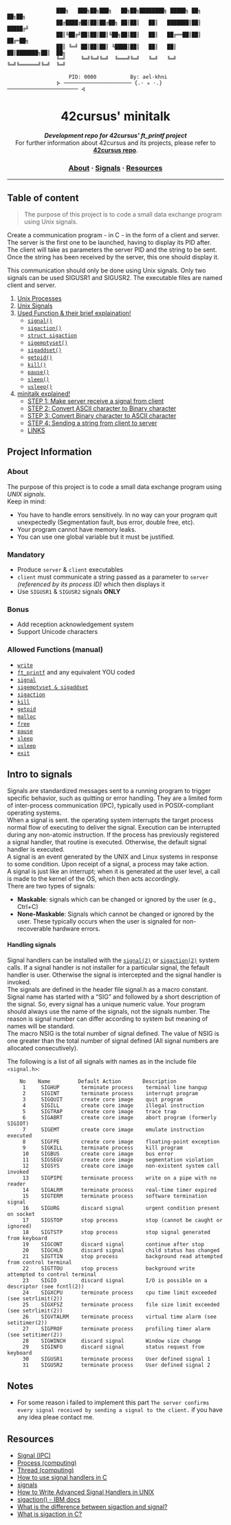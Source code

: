 ```
				███╗   ███╗██╗███╗   ██╗██╗████████╗ █████╗ ██╗     ██╗██╗			
				██╔████╔██║██║██╔██╗ ██║██║   ██║   ███████║██║     █████╔╝			 
				██║╚██╔╝██║██║██║╚██╗██║██║   ██║   ██╔══██║██║     ██╔═██╗			 
				██║ ╚═╝ ██║██║██║ ╚████║██║   ██║   ██║  ██║███████╗██║  ██╗			
				╚═╝     ╚═╝╚═╝╚═╝  ╚═══╝╚═╝   ╚═╝   ╚═╝  ╚═╝╚══════╝╚═╝  ╚═╝			

					PID: 0000			By: ael-khni
				⊱ ────────────────────── {.⋅ ✯ ⋅.} ─────────────────────── ⊰	
```

<h1 align="center">
	42cursus' minitalk 
</h1>

<p align="center">
	<b><i>Development repo for 42cursus' ft_printf project</i></b><br>
	For further information about 42cursus and its projects, please refer to <a href="https://github.com/achrafelkhnissi/1337/42curses"><b>42cursus repo</b></a>.
</p>


<h3 align="center">
	<a href="#about">About</a>
	<span> · </span>
	<a href="#intro-to-signals">Signals</a>
	<span> · </span>
	<a href="#resources">Resources</a>
</h3>

---

## Table of content

> The purpose of this project is to code a small data exchange program using Unix signals.

Create a communication program - in C - in the form of a client and server. The server is the first one to be launched, having to display its PID after. The client will take as parameters the server PID and the string to be sent. Once the string has been received by the server, this one should display it.

This communication should only be done using Unix signals. Only two signals can be used SIGUSR1 and SIGUSR2. The executable files are named client and server.

1. [Unix Processes](https://github.com/achrafelkhnissi/1337/blob/master/42curses/minitalk/README/unix_processes.md)
2. [Unix Signals](https://github.com/achrafelkhnissi/1337/blob/master/42curses/minitalk/README/unix_signals.md)
3. [Used Function & their brief explaination!](https://github.com/achrafelkhnissi/1337/blob/master/42curses/minitalk/README/used_funcitons.md)
	- [`signal()`](https://github.com/achrafelkhnissi/1337/blob/master/42curses/minitalk/README/used_funcitons.md#signal)
	- [`sigaction()`](https://github.com/achrafelkhnissi/1337/blob/master/42curses/minitalk/README/used_funcitons.md#sigaction)
	- [`struct sigaction`](https://github.com/achrafelkhnissi/1337/blob/master/42curses/minitalk/README/used_funcitons.md#struct-sigaction)
	- [`sigemptyset()`](https://github.com/achrafelkhnissi/1337/blob/master/42curses/minitalk/README/used_funcitons.md#sigemptyset)
	- [`sigaddset()`](https://github.com/achrafelkhnissi/1337/blob/master/42curses/minitalk/README/used_funcitons.md#sigaddset)
	- [`getpid()`](https://github.com/achrafelkhnissi/1337/blob/master/42curses/minitalk/README/used_funcitons.md#getpid)
	- [`kill()`](https://github.com/achrafelkhnissi/1337/blob/master/42curses/minitalk/README/used_funcitons.md#kill)
	- [`pause()`](https://github.com/achrafelkhnissi/1337/blob/master/42curses/minitalk/README/used_funcitons.md#pause)
	- [`sleep()`](https://github.com/achrafelkhnissi/1337/blob/master/42curses/minitalk/README/used_funcitons.md#sleep)
	- [`usleep()`](https://github.com/achrafelkhnissi/1337/blob/master/42curses/minitalk/README/used_funcitons.md#usleep)
4. [minitalk explained!](https://github.com/achrafelkhnissi/1337/blob/master/42curses/minitalk/README/minitalk.md)
	- [STEP 1: Make server receive a signal from client](https://github.com/achrafelkhnissi/1337/blob/master/42curses/minitalk/README/minitalk.md#step-1-make-server-receive-a-signal-from-client)
	- [STEP 2: Convert ASCII character to Binary character](https://github.com/achrafelkhnissi/1337/blob/master/42curses/minitalk/README/minitalk.md#step-2-convert-ascii-character-to-binary-character)
	- [STEP 3: Convert Binary character to ASCII character](https://github.com/achrafelkhnissi/1337/blob/master/42curses/minitalk/README/minitalk.md#step-3-convert-binary-character-to-ascii-character)
	- [STEP 4: Sending a string from client to server](https://github.com/achrafelkhnissi/1337/blob/master/42curses/minitalk/README/minitalk.md#step-4-sending-a-string-from-client-to-server)
	- [LINKS](https://github.com/achrafelkhnissi/1337/blob/master/42curses/minitalk/README/minitalk.md#links)
## Project Information

### About

The purpose of this project is to code a small data exchange program using *UNIX signals*. \
Keep in mind:
- You have to handle errors sensitively. In no way can your program quit unexpectedly (Segmentation fault, bus error, double free, etc).
- Your program cannot have memory leaks.
- You can use one global variable but it must be justified.

### Mandatory

- Produce `server` & `client` executables
- `client` must communicate a string passed as a parameter to `server` *(referenced by its process ID)* which then displays it
- Use `SIGUSR1` & `SIGUSR2` signals **ONLY**

### Bonus

- Add reception acknowledgement system
- Support Unicode characters

### Allowed Functions (manual)
- [`write`](https://man7.org/linux/man-pages/man2/write.2.html)
- [`ft_printf`](https://github.com/achrafelkhnissi/1337/tree/master/42curses/ft_printf) and any equivalent YOU coded
- [`signal`](https://man7.org/linux/man-pages/man2/signal.2.html)
- [`sigemptyset & sigaddset`](https://man7.org/linux/man-pages/man3/sigsetops.3.html)
- [`sigaction`](https://man7.org/linux/man-pages/man2/sigaction.2.html)
- [`kill`](https://man7.org/linux/man-pages/man2/kill.2.html)
- [`getpid`](https://man7.org/linux/man-pages/man2/getpid.2.html)
- [`malloc`](https://man7.org/linux/man-pages/man3/free.3.html)
- [`free`](https://man7.org/linux/man-pages/man3/free.3.html)
- [`pause`](https://man7.org/linux/man-pages/man2/pause.2.html)
- [`sleep`](https://man7.org/linux/man-pages/man3/sleep.3.html)
- [`usleep`](https://man7.org/linux/man-pages/man3/usleep.3.html)
- [`exit`](https://man7.org/linux/man-pages/man3/exit.3.html)

## Intro to signals

Signals are standardized messages sent to a running program to trigger specific behavior, such as quitting or error handling. They are a limited form of inter-process communication (IPC), typically used in POSIX-compliant operating systems. \
When a signal is sent. the operating system interrupts the target process normal flow of executing to deliver the signal. Execution can be interrupted during any non-atomic instruction. If the process has previously registered a signal handler,  that routine is executed. Otherwise, the default signal handler is executed. \
A signal is an event generated by the UNIX and Linux systems in response to some condition. Upon receipt of a signal, a process may take action. \
A signal is just like an interrupt; when it is generated at the user level, a call is made to the kernel of the OS, which then acts accordingly. \
There are two types of signals:
- __Maskable__: signals which can be changed or ignored by the user (e.g., Ctrl+C)
- __None-Maskable__: Signals which cannot be changed or ignored by the user. These typically occurs when the user is signaled for non-recoverable hardware errors.

#### Handling signals
Signal handlers can be installed with the [`signal(2)`](https://man7.org/linux/man-pages/man7/signal.7.html) or [`sigaction(2)`](https://man7.org/linux/man-pages/man2/sigaction.2.html) system calls. If a signal handler is not installer for a particular signal, the fefault handler is user. Otherwise the signal is intercepted and the signal handler is invoked. \
The signals are defined in the header file signal.h as a macro constant. Signal name has started with a “SIG” and followed by a short description of the signal. So, every signal has a unique numeric value. Your program should always use the name of the signals, not the signals number. The reason is signal number can differ according to system but meaning of names will be standard. \
The macro NSIG is the total number of signal defined. The value of NSIG is one greater than the total number of signal defined (All signal numbers are allocated consecutively).

The following is a list of all signals with names as in the include file `<signal.h>`:

```
    No    Name         Default Action       Description
     1     SIGHUP       terminate process    terminal line hangup
     2     SIGINT       terminate process    interrupt program
     3     SIGQUIT      create core image    quit program
     4     SIGILL       create core image    illegal instruction
     5     SIGTRAP      create core image    trace trap
     6     SIGABRT      create core image    abort program (formerly SIGIOT)
     7     SIGEMT       create core image    emulate instruction executed
     8     SIGFPE       create core image    floating-point exception
     9     SIGKILL      terminate process    kill program
     10    SIGBUS       create core image    bus error
     11    SIGSEGV      create core image    segmentation violation
     12    SIGSYS       create core image    non-existent system call invoked
     13    SIGPIPE      terminate process    write on a pipe with no reader
     14    SIGALRM      terminate process    real-time timer expired
     15    SIGTERM      terminate process    software termination signal
     16    SIGURG       discard signal       urgent condition present on socket
     17    SIGSTOP      stop process         stop (cannot be caught or ignored)
     18    SIGTSTP      stop process         stop signal generated from keyboard
     19    SIGCONT      discard signal       continue after stop
     20    SIGCHLD      discard signal       child status has changed
     21    SIGTTIN      stop process         background read attempted from control terminal
     22    SIGTTOU      stop process         background write attempted to control terminal
     23    SIGIO        discard signal       I/O is possible on a descriptor (see fcntl(2))
     24    SIGXCPU      terminate process    cpu time limit exceeded (see setrlimit(2))
     25    SIGXFSZ      terminate process    file size limit exceeded (see setrlimit(2))
     26    SIGVTALRM    terminate process    virtual time alarm (see setitimer(2))
     27    SIGPROF      terminate process    profiling timer alarm (see setitimer(2))
     28    SIGWINCH     discard signal       Window size change
     29    SIGINFO      discard signal       status request from keyboard
     30    SIGUSR1      terminate process    User defined signal 1
     31    SIGUSR2      terminate process    User defined signal 2
```

## Notes
- For some reason i failed to implement this part `The server confirms every signal received by sending a signal to the client.` if you have any idea pleae contact me.

## Resources
- [Signal (IPC)](https://en.wikipedia.org/wiki/Signal_(IPC))
- [Process (computing)](https://en.wikipedia.org/wiki/Process_(computing))
- [Thread (computing)](https://en.wikipedia.org/wiki/Thread_(computing))
- [How to use signal handlers in C](https://linuxhint.com/signal_handlers_c_programming_language/)
- [signals](https://people.kth.se/~johanmon/ose/assignments/signals.pdf)
- [How to Write Advanced Signal Handlers in UNIX](https://www.oracle.com/technical-resources/articles/it-infrastructure/dev-signal-handlers-studio.html)
- [sigaction() - IBM docs](https://www.ibm.com/docs/en/i/7.2?topic=ssw_ibm_i_72/apis/sigactn.htm)
- [What is the difference between sigaction and signal?](https://stackoverflow.com/questions/231912/what-is-the-difference-between-sigaction-and-signal)
- [What is sigaction in C?](https://jameshfisher.com/2017/01/13/c-sigaction/)
